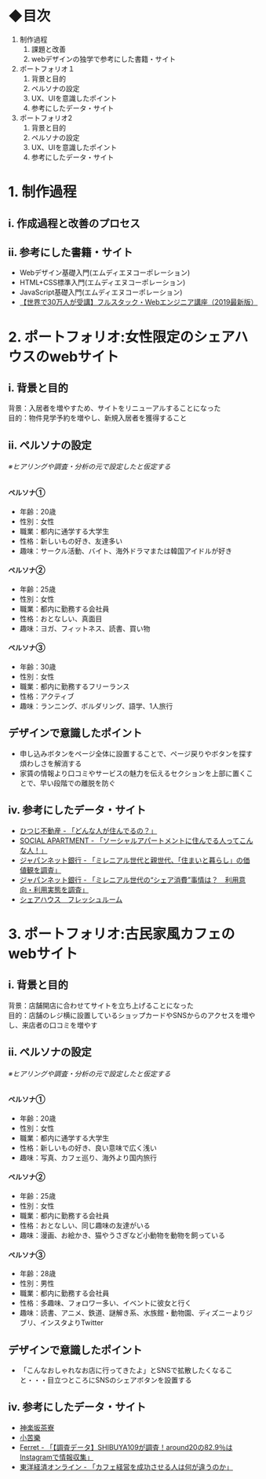 # ◆目次
1. 制作過程
    1. 課題と改善
    1. webデザインの独学で参考にした書籍・サイト
1. ポートフォリオ１
    1. 背景と目的
    1. ペルソナの設定
    1. UX、UIを意識したポイント  
    1. 参考にしたデータ・サイト
1. ポートフォリオ2
    1. 背景と目的
    1. ペルソナの設定
    1. UX、UIを意識したポイント
    1. 参考にしたデータ・サイト

# 1. 制作過程

## i. 作成過程と改善のプロセス


## ii. 参考にした書籍・サイト
* Webデザイン基礎入門(エムディエヌコーポレーション)
* HTML+CSS標準入門(エムディエヌコーポレーション)
* JavaScript基礎入門(エムディエヌコーポレーション)
* [【世界で30万人が受講】フルスタック・Webエンジニア講座（2019最新版）](https://www.udemy.com/course/completeweb2_jp/?aEightID=s00000016735001&a8=T-.yc-WAKv5RCvG5tMkoE.4P_sCnk.hRoMlLWpiH8LOAKv.UYvhPBo.U8v6XbXhl_Lwo5z.4_-.yVs00000016735001)

# 2. ポートフォリオ:女性限定のシェアハウスのwebサイト

## i. 背景と目的
背景：入居者を増やすため、サイトをリニューアルすることになった  
目的：物件見学予約を増やし、新規入居者を獲得すること

## ii. ペルソナの設定
###### ※ヒアリングや調査・分析の元で設定したと仮定する

#### ペルソナ①
* 年齢：20歳
* 性別：女性
* 職業：都内に通学する大学生
* 性格：新しいもの好き、友達多い
* 趣味：サークル活動、バイト、海外ドラマまたは韓国アイドルが好き

#### ペルソナ②
* 年齢：25歳
* 性別：女性
* 職業：都内に勤務する会社員
* 性格：おとなしい、真面目
* 趣味：ヨガ、フィットネス、読書、買い物

#### ペルソナ③
* 年齢：30歳
* 性別：女性
* 職業：都内に勤務するフリーランス
* 性格：アクティブ
* 趣味：ランニング、ボルダリング、語学、1人旅行

## デザインで意識したポイント
* 申し込みボタンをページ全体に設置することで、ページ戻りやボタンを探す煩わしさを解消する
* 家賃の情報より口コミやサービスの魅力を伝えるセクションを上部に置くことで、早い段階での離脱を防ぐ

## iv. 参考にしたデータ・サイト
* [ひつじ不動産 - 「どんな人が住んでるの？」](https://www.hituji.jp/comret/introduction/people)
* [SOCIAL APARTMENT - 「ソーシャルアパートメントに住んでる人ってこんな人！」](https://www.social-apartment.com/lifestyle/detail/infografic)
* [ジャパンネット銀行 - 「ミレニアル世代と親世代、「住まいと暮らし」の価値観を調査」](https://www.japannetbank.co.jp/company/news2019/190219.html?v=190219)
* [ジャパンネット銀行 - 「ミレニアル世代の“シェア消費”事情は？　利用意向・利用実態を調査」](https://www.japannetbank.co.jp/company/news2018/180215.html)
* [シェアハウス　フレッシュルーム](https://www.freshroom.jp/)

# 3. ポートフォリオ:古民家風カフェのwebサイト

## i. 背景と目的
背景：店舗開店に合わせてサイトを立ち上げることになった  
目的：店舗のレジ横に設置しているショップカードやSNSからのアクセスを増やし、来店者の口コミを増やす

## ii. ペルソナの設定
###### ※ヒアリングや調査・分析の元で設定したと仮定する

#### ペルソナ①
* 年齢：20歳
* 性別：女性
* 職業：都内に通学する大学生
* 性格：新しいもの好き、良い意味で広く浅い
* 趣味：写真、カフェ巡り、海外より国内旅行

#### ペルソナ②
* 年齢：25歳
* 性別：女性
* 職業：都内に勤務する会社員
* 性格：おとなしい、同じ趣味の友達がいる
* 趣味：漫画、お絵かき、猫やうさぎなど小動物を動物を飼っている

#### ペルソナ③
* 年齢：28歳
* 性別：男性
* 職業：都内に勤務する会社員
* 性格：多趣味、フォロワー多い、イベントに彼女と行く
* 趣味：読書、アニメ、鉄道、謎解き系、水族館・動物園、ディズニーよりジブリ、インスタよりTwitter

## デザインで意識したポイント
* 「こんなおしゃれなお店に行ってきたよ」とSNSで拡散したくなること・・・目立つところにSNSのシェアボタンを設置する

## iv. 参考にしたデータ・サイト
* [神楽坂茶寮](https://saryo.jp/)
* [小苦樂](https://www.kokura-bluecampjapan.com/sweets)
* [Ferret - 「【調査データ】SHIBUYA109が調査！around20の82.9％はInstagramで情報収集」](https://ferret-plus.com/13063)
* [東洋経済オンライン - 「カフェ経営を成功させる人は何が違うのか」](https://toyokeizai.net/articles/-/175689?page=3)
